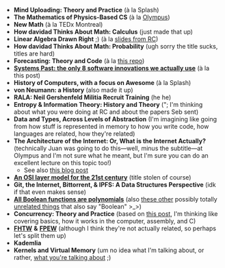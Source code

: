 * **Mind Uploading: Theory and Practice** (à la Splash)
* **The Mathematics of Physics-Based CS** (à la [Olympus](https://www.facebook.com/photo.php?fbid=10201252417731179&set=t.15205765&type=3&theater))
* **New Math** (à la TEDx Montreal)
* **How davidad Thinks About Math: Calculus** (just made that up)
* **Linear Algebra Drawn Right** ;) (à la [slides from RC](http://davidad.github.io/blog/2014/03/10/how-i-think-about-math-relations/))
* **How davidad Thinks About Math: Probability** (ugh sorry the title sucks, titles are hard)
* **Forecasting: Theory and Code** (à la [this repo](https://github.com/davidad/forecasting))
* [**Systems Past: the only 8 software innovations we actually use**](http://davidad.github.io/blog/2014/03/12/the-operating-system-is-out-of-date/) (à la this post)
* **History of Computers, with a focus on Awesome** (à la Splash)
* **von Neumann: a History** (also made it up)
* **RALA: Neil Gershenfeld Militia Recruit Training** (he he)
* **Entropy & Information Theory: History and Theory** ("; I'm thinking about what you were doing at RC and about the papers Seb sent)
* **Data and Types, Across Levels of Abstraction**  (I'm imagining like going from how stuff is represented in memory to how you write code, how languages are related, how they're related)
* **The Architecture of the Internet: Or, What is the Internet Actually?** (technically Juan was going to do this—well, minus the subtitle—at Olympus and I'm not sure what he meant, but I'm sure you can do an excellent lecture on this topic too!)
    * See also [this blog post](http://igoro.com/archive/what-really-happens-when-you-navigate-to-a-url/)
* [**An OSI layer model for the 21st century**](http://davidad.github.io/blog/2014/04/24/an-osi-layer-model-for-the-21st-century/) (title stolen of course)
* **Git, the Internet, Bittorrent, & IPFS: A Data Structures Perspective** (idk if that even makes sense)
* [**All Boolean functions are polynomials**](http://davidad.github.io/blog/2014/04/14/all-boolean-functions-are-polynomials/) (also [these other](https://github.com/davidad/nodes) possibly totally [unrelated things](https://github.com/davidad/boolean-calculator) that also say "Boolean" >_>)
* **Concurrency: Theory and Practice** (based on [this post](http://davidad.github.io/blog/2014/03/23/concurrency-primitives-in-intel-64-assembly/), I'm thinking like covering basics, how it works in the computer, assembly, and C)
* [**FHTW**](https://github.com/davidad/fhtw) **&** [**FPEW**](https://github.com/davidad/fpew) (although I think they're not actually related, so perhaps let's split them up)
* **Kademlia**
* **Kernels and Virtual Memory** (um no idea what I'm talking about, or rather, [what you're talking about](http://davidad.github.io/blog/2014/02/19/relocatable-vs-position-independent-code-or/) ;)
